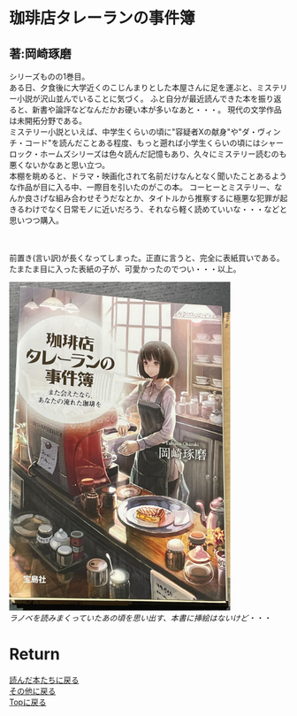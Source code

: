 <!-- Google tag (gtag.js) -->
<script async src="https://www.googletagmanager.com/gtag/js?id=G-8P412RLRC8"></script>
<script>
  window.dataLayer = window.dataLayer || [];
  function gtag(){dataLayer.push(arguments);}
  gtag('js', new Date());

  gtag('config', 'G-8P412RLRC8');
</script>

# 珈琲店タレーランの事件簿
## 著:岡崎琢磨

シリーズものの1巻目。<br>
ある日、夕食後に大学近くのこじんまりとした本屋さんに足を運ぶと、ミステリー小説が沢山並んでいることに気づく。
ふと自分が最近読んできた本を振り返ると、新書や論評などなんだかお硬い本が多いなあと・・・。
現代の文学作品は未開拓分野である。<br>
ミステリー小説といえば、中学生くらいの頃に"容疑者Xの献身"や"ダ・ヴィンチ・コード"を読んだことある程度、もっと遡れば小学生くらいの頃にはシャーロック・ホームズシリーズは色々読んだ記憶もあり、久々にミステリー読むのも悪くないかなあと思い立つ。<br>
本棚を眺めると、ドラマ・映画化されて名前だけなんとなく聞いたことあるような作品が目に入る中、一際目を引いたのがこの本。
コーヒーとミステリー、なんか良さげな組み合わせそうだなとか、タイトルから推察するに極悪な犯罪が起きるわけでなく日常モノに近いだろう、それなら軽く読めていいな・・・などと思いつつ購入。



<br><br>
前置き(言い訳)が長くなってしまった。正直に言うと、完全に表紙買いである。
たまたま目に入った表紙の子が、可愛かったのでつい・・・以上。<br>



<p>
<img src="./image/coffee.png" width="400px" title="coffee"><br>
<em>ラノベを読みまくっていたあの頃を思い出す、本書に挿絵はないけど・・・</em>
</p>



# Return
[読んだ本たちに戻る](../book_log.md)<br>
[その他に戻る](../others.md)<br>
[Topに戻る](https://motoyashinozaki.github.io/minidora/)